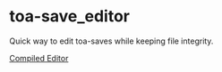 # toa-save_editor
Quick way to edit toa-saves while keeping file integrity.

<a href="https://www.mediafire.com/file/riaq7l1yjgxlz92/save_editor_v2.exe/file">Compiled Editor</a>
